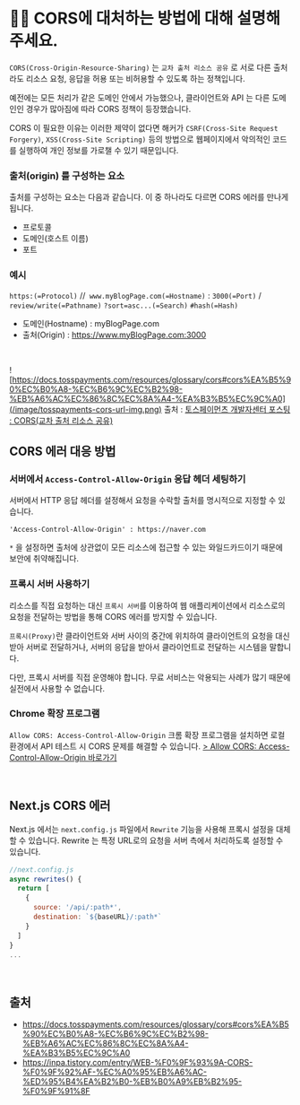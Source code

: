 # 💁🏻 CORS에 대처하는 방법에 대해 설명해주세요.
`CORS(Cross-Origin-Resource-Sharing)` 는 `교차 출처 리소스 공유` 로 서로 다른 출처라도 리소스 요청, 응답을 허용 또는 비허용할 수 있도록 하는 정책입니다.

예전에는 모든 처리가 같은 도메인 안에서 가능했으나, 클라이언트와 API 는 다른 도메인인 경우가 많아짐에 따라 CORS 정책이 등장했습니다.

CORS 이 필요한 이유는 이러한 제약이 없다면 해커가 `CSRF(Cross-Site Request Forgery)`, `XSS(Cross-Site Scripting)` 등의 방법으로 웹페이지에서 악의적인 코드를 실행하여 개인 정보를 가로챌 수 있기 때문입니다.

### 출처(origin) 를 구성하는 요소
출처를 구성하는 요소는 다음과 같습니다. 이 중 하나라도 다르면 CORS 에러를 만나게 됩니다.
- 프로토콜
- 도메인(호스트 이름)
- 포트

### 예시
`https:(=Protocol)` //` www.myBlogPage.com(=Hostname)` : `3000(=Port)` / `review/write(=Pathname)` `?sort=asc...(=Search)` `#hash(=Hash)`
- 도메인(Hostname) : myBlogPage.com
- 출처(Origin) : https://www.myBlogPage.com:3000
<br/>

![https://docs.tosspayments.com/resources/glossary/cors#cors%EA%B5%90%EC%B0%A8-%EC%B6%9C%EC%B2%98-%EB%A6%AC%EC%86%8C%EC%8A%A4-%EA%B3%B5%EC%9C%A0](/image/tosspayments-cors-url-img.png)
출처 : [토스페이먼츠 개발자센터 포스팅 : CORS(교차 출처 리소스 공유)](https://docs.tosspayments.com/resources/glossary/cors#cors%EA%B5%90%EC%B0%A8-%EC%B6%9C%EC%B2%98-%EB%A6%AC%EC%86%8C%EC%8A%A4-%EA%B3%B5%EC%9C%A0)
<br/>

## CORS 에러 대응 방법
### 서버에서 `Access-Control-Allow-Origin` 응답 헤더 세팅하기
서버에서 HTTP 응답 헤더를 설정해서 요청을 수락할 출처를 명시적으로 지정할 수 있습니다.

```http
'Access-Control-Allow-Origin' : https://naver.com
```
`*` 을 설정하면 출처에 상관없이 모든 리소스에 접근할 수 있는 와일드카드이기 때문에 보안에 취약해집니다.

### 프록시 서버 사용하기
리소스를 직접 요청하는 대신 `프록시 서버`를 이용하여 웹 애플리케이션에서 리소스로의 요청을 전달하는 방법을 통해 CORS 에러를 방지할 수 있습니다.

`프록시(Proxy)`란 클라이언트와 서버 사이의 중간에 위치하여 클라이언트의 요청을 대신 받아 서버로 전달하거나, 서버의 응답을 받아서 클라이언트로 전달하는 시스템을 말합니다.

다만, 프록시 서버를 직접 운영해야 합니다. 무료 서비스는 악용되는 사례가 많기 때문에 실전에서 사용할 수 없습니다.

### Chrome 확장 프로그램
`Allow CORS: Access-Control-Allow-Origin` 크롬 확장 프로그램을 설치하면 로컬 환경에서 API 테스트 시 CORS 문제를 해결할 수 있습니다.
[> Allow CORS: Access-Control-Allow-Origin 바로가기](https://chromewebstore.google.com/detail/allow-cors-access-control/lhobafahddgcelffkeicbaginigeejlf?pli=1)

<br/>

## Next.js CORS 에러
Next.js 에서는 `next.config.js` 파일에서 `Rewrite` 기능을 사용해 프록시 설정을 대체할 수 있습니다. Rewrite 는 특정 URL로의 요청을 서버 측에서 처리하도록 설정할 수 있습니다.

```javascript
//next.config.js
async rewrites() {
  return [
    {
      source: '/api/:path*',
      destination: `${baseURL}/:path*`
    }
  ]
}
...
```

<br/>

## 출처
- https://docs.tosspayments.com/resources/glossary/cors#cors%EA%B5%90%EC%B0%A8-%EC%B6%9C%EC%B2%98-%EB%A6%AC%EC%86%8C%EC%8A%A4-%EA%B3%B5%EC%9C%A0
- https://inpa.tistory.com/entry/WEB-%F0%9F%93%9A-CORS-%F0%9F%92%AF-%EC%A0%95%EB%A6%AC-%ED%95%B4%EA%B2%B0-%EB%B0%A9%EB%B2%95-%F0%9F%91%8F